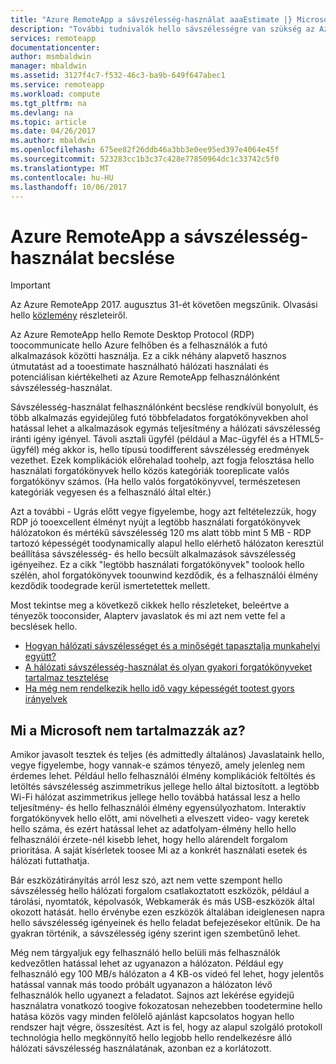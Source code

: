```yaml
---
title: "Azure RemoteApp a sávszélesség-használat aaaEstimate |} Microsoft Docs"
description: "További tudnivalók hello sávszélességre van szükség az Azure RemoteApp-gyűjtemények és az alkalmazások számára."
services: remoteapp
documentationcenter: 
author: msmbaldwin
manager: mbaldwin
ms.assetid: 3127f4c7-f532-46c3-ba9b-649f647abec1
ms.service: remoteapp
ms.workload: compute
ms.tgt_pltfrm: na
ms.devlang: na
ms.topic: article
ms.date: 04/26/2017
ms.author: mbaldwin
ms.openlocfilehash: 675ee82f26ddb46a3bb3e0ee95ed397e4064e45f
ms.sourcegitcommit: 523283cc1b3c37c428e77850964dc1c33742c5f0
ms.translationtype: MT
ms.contentlocale: hu-HU
ms.lasthandoff: 10/06/2017
---
```

# <a name="estimate-azure-remoteapp-network-bandwidth-usage"></a>Azure RemoteApp a sávszélesség-használat becslése
> [!IMPORTANT]
> Az Azure RemoteApp 2017. augusztus 31-ét követően megszűnik. Olvasási hello [közlemény](https://go.microsoft.com/fwlink/?linkid=821148) részleteiről.
> 
> 

Az Azure RemoteApp hello Remote Desktop Protocol (RDP) toocommunicate hello Azure felhőben és a felhasználók a futó alkalmazások közötti használja. Ez a cikk néhány alapvető hasznos útmutatást ad a tooestimate használható hálózati használati és potenciálisan kiértékelheti az Azure RemoteApp felhasználónként sávszélesség-használat.

Sávszélesség-használat felhasználónként becslése rendkívül bonyolult, és több alkalmazás egyidejűleg futó többfeladatos forgatókönyvekben ahol hatással lehet a alkalmazások egymás teljesítmény a hálózati sávszélesség iránti igény igényel. Távoli asztali ügyfél (például a Mac-ügyfél és a HTML5-ügyfél) még akkor is, hello típusú toodifferent sávszélesség eredmények vezethet. Ezek komplikációk előrehalad toohelp, azt fogja felosztása hello használati forgatókönyvek hello közös kategóriák tooreplicate valós forgatókönyv számos. (Ha hello valós forgatókönyvvel, természetesen kategóriák vegyesen és a felhasználó által eltér.)

Azt a további - Ugrás előtt vegye figyelembe, hogy azt feltételezzük, hogy RDP jó tooexcellent élményt nyújt a legtöbb használati forgatókönyvek hálózatokon és mértékű sávszélesség 120 ms alatt több mint 5 MB - RDP tartozó képességét toodynamically alapul hello elérhető hálózaton keresztül beállítása sávszélesség- és hello becsült alkalmazások sávszélesség igényeihez. Ez a cikk "legtöbb használati forgatókönyvek" toolook hello szélén, ahol forgatókönyvek toounwind kezdődik, és a felhasználói élmény kezdődik toodegrade kerül ismertetettek mellett.

Most tekintse meg a következő cikkek hello részleteket, beleértve a tényezők tooconsider, Alapterv javaslatok és mi azt nem vette fel a becslések hello.

* [Hogyan hálózati sávszélességet és a minőségét tapasztalja munkahelyi együtt?](remoteapp-bandwidthexperience.md)
* [A hálózati sávszélesség-használat és olyan gyakori forgatókönyveket tartalmaz tesztelése](remoteapp-bandwidthtests.md)
* [Ha még nem rendelkezik hello idő vagy képességét tootest gyors irányelvek](remoteapp-bandwidthguidelines.md)

## <a name="what-are-we-not-including"></a>Mi a Microsoft nem tartalmazzák az?
Amikor javasolt tesztek és teljes (és admittedly általános) Javaslataink hello, vegye figyelembe, hogy vannak-e számos tényező, amely jelenleg nem érdemes lehet. Például hello felhasználói élmény komplikációk feltöltés és letöltés sávszélesség aszimmetrikus jellege hello által biztosított. a legtöbb Wi-Fi hálózat aszimmetrikus jellege hello továbbá hatással lesz a hello teljesítmény- és hello felhasználói élmény egyensúlyozhatom. Interaktív forgatókönyvek hello előtt, ami növelheti a elveszett video- vagy keretek hello száma, és ezért hatással lehet az adatfolyam-élmény hello hello felhasználói érzete-nél kisebb lehet, hogy hello alárendelt forgalom prioritása. A saját kísérletek toosee Mi az a konkrét használati esetek és hálózati futtathatja.

Bár eszközátirányítás arról lesz szó, azt nem vette szempont hello sávszélesség hello hálózati forgalom csatlakoztatott eszközök, például a tárolási, nyomtatók, képolvasók, Webkamerák és más USB-eszközök által okozott hatását. hello érvénybe ezen eszközök általában ideiglenesen napra hello sávszélesség igényeinek és hello feladat befejezésekor eltűnik. De ha gyakran történik, a sávszélesség igény szerint igen szembetűnő lehet.

Még nem tárgyaljuk egy felhasználó hello belüli más felhasználók kedvezőtlen hatással lehet az ugyanazon a hálózaton. Például egy felhasználó egy 100 MB/s hálózaton a 4 KB-os videó fel lehet, hogy jelentős hatással vannak más toodo próbált ugyanazon a hálózaton lévő felhasználók hello ugyanezt a feladatot. Sajnos azt lekérése egyidejű használatra vonatkozó toogive fokozatosan nehezebben toodetermine hello hatása közös vagy minden felölelő ajánlást kapcsolatos hogyan hello rendszer hajt végre, összesítést. Azt is fel, hogy az alapul szolgáló protokoll technológia hello megkönnyítő hello legjobb hello rendelkezésre álló hálózati sávszélesség használatának, azonban ez a korlátozott.


